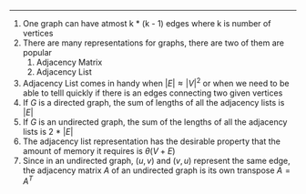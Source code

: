 ----
1.  One graph can have atmost k * (k - 1) edges where k is number of vertices
2. There are many representations for graphs, there are two of them are popular
	1. Adjacency Matrix
	2. Adjacency List
3.  Adjacency List comes in handy when  $|E|  \approx |V|^{2}$ or when we need to be able to telll quickly if there is an edges connecting two given vertices
4. If $G$ is a directed graph, the sum of lengths of all the adjacency lists is $|E|$ 
5. If $G$ is an undirected graph, the sum of the lengths of all the adjacency lists is 2 * $|E|$
6. The adjacency list representation has the desirable property that the amount of memory it requires is $\theta(V + E)$
7. Since in an undirected graph, $(u, v)$ and $(v,u)$ represent the same edge, the adjacency matrix $A$ of an undirected graph is its own transpose $A = A^{T}$
